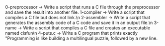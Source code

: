 0-preprocessor -> Write a script that runs a C file through the preprocessor and save the result into another file.
1-compiler -> Write a script that compiles a C file but does not link.\n
2-assembler -> Write a script that generates the assembly code of a C code and save it in an output file.\n
3-name -> Write a script that compiles a C file and creates an executable named cisfun\n
4-puts.c -> Write a C program that prints exactly "Programming is like building a multilingual puzzle, followed by a new line.
